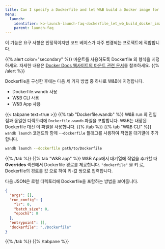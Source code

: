 ```yaml
---
title: Can I specify a Dockerfile and let W&B build a Docker image for me?
menu:
  launch:
    identifier: ko-launch-launch-faq-dockerfile_let_wb_build_docker_image_me
    parent: launch-faq
---
```


이 기능은 요구 사항은 안정적이지만 코드 베이스가 자주 변경되는 프로젝트에 적합합니다.

{{% alert color="secondary" %}}
마운트를 사용하도록 Dockerfile 의 형식을 지정하세요. 자세한 내용은 [Docker Docs 웹사이트의 마운트 관련 문서](https://docs.docker.com/build/guide/mounts/)를 참조하세요.
{{% /alert %}}

Dockerfile을 구성한 후에는 다음 세 가지 방법 중 하나로 W&B에 지정합니다.

* Dockerfile.wandb 사용
* W&B CLI 사용
* W&B App 사용

{{< tabpane text=true >}}
{{% tab "Dockerfile.wandb" %}}
W&B run 의 진입점과 동일한 디렉토리에 `Dockerfile.wandb` 파일을 포함합니다. W&B는 내장된 Dockerfile 대신 이 파일을 사용합니다.
{{% /tab %}}
{{% tab "W&B CLI" %}}
`wandb launch` 코맨드와 함께 `--dockerfile` 플래그를 사용하여 작업을 대기열에 추가합니다.

```bash
wandb launch --dockerfile path/to/Dockerfile
```
{{% /tab %}}
{{% tab "W&B app" %}}
W&B App에서 대기열에 작업을 추가할 때 **Overrides** 섹션에서 Dockerfile 경로를 제공합니다. `"dockerfile"` 을 키 로, Dockerfile의 경로를 값 으로 하여 키-값 쌍으로 입력합니다.

다음 JSON은 로컬 디렉토리에 Dockerfile을 포함하는 방법을 보여줍니다.

```json title="Launch job W&B App"
{
  "args": [],
  "run_config": {
    "lr": 0,
    "batch_size": 0,
    "epochs": 0
  },
  "entrypoint": [],
  "dockerfile": "./Dockerfile"
}
```
{{% /tab %}}
{{% /tabpane %}}
